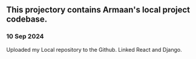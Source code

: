 ## This projectory contains Armaan's local project codebase.

### 10 Sep 2024
Uploaded my Local repository to the Github. Linked React and Django.
